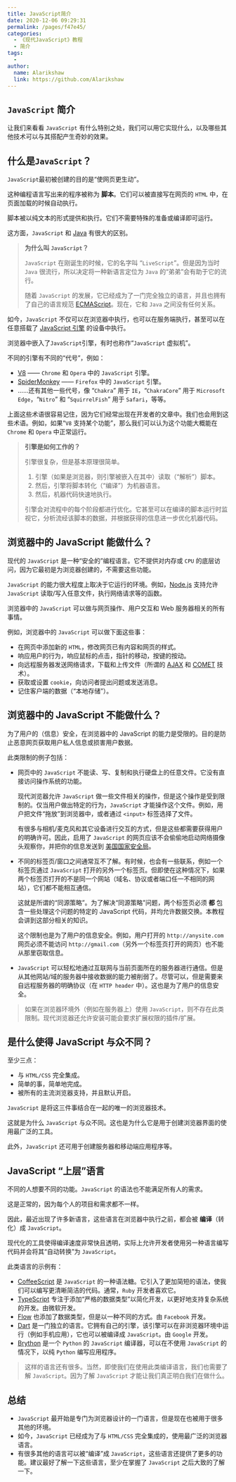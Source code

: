 ```yaml
---
title: JavaScript简介
date: 2020-12-06 09:29:31
permalink: /pages/f47e45/
categories:
  - 《现代JavaScript》教程
  - 简介
tags:
  - 
author: 
  name: Alarikshaw
  link: https://github.com/Alarikshaw
---
```


## `JavaScript` 简介

让我们来看看 `JavaScript` 有什么特别之处，我们可以用它实现什么，以及哪些其他技术可以与其搭配产生奇妙的效果。

## 什么是`JavaScript`？

`JavaScript`最初被创建的目的是“使网页更生动”。

这种编程语言写出来的程序被称为 **脚本**。它们可以被直接写在网页的 `HTML` 中，在页面加载的时候自动执行。

脚本被以纯文本的形式提供和执行。它们不需要特殊的准备或编译即可运行。

这方面，`JavaScript` 和 [Java](https://en.wikipedia.org/wiki/Java_(programming_language)) 有很大的区别。

> **为什么叫 `JavaScript`？**
>
> `JavaScript` 在刚诞生的时候，它的名字叫 “`LiveScript`”。但是因为当时 `Java` 很流行，所以决定将一种新语言定位为 `Java` 的“弟弟”会有助于它的流行。
>
> 随着 `JavaScript` 的发展，它已经成为了一门完全独立的语言，并且也拥有了自己的语言规范 [ECMAScript](http://en.wikipedia.org/wiki/ECMAScript)。现在，它和 `Java` 之间没有任何关系。

如今，`JavaScript` 不仅可以在浏览器中执行，也可以在服务端执行，甚至可以在任意搭载了 [JavaScript 引擎](https://en.wikipedia.org/wiki/JavaScript_engine) 的设备中执行。

浏览器中嵌入了` JavaScript `引擎，有时也称作“`JavaScript` 虚拟机”。

不同的引擎有不同的“代号”，例如：

- [V8](https://en.wikipedia.org/wiki/V8_(JavaScript_engine)) —— `Chrome` 和 `Opera` 中的 `JavaScript` 引擎。
- [SpiderMonkey](https://en.wikipedia.org/wiki/SpiderMonkey) —— `Firefox` 中的 `JavaScript` 引擎。
- ……还有其他一些代号，像 “`Chakra`” 用于 `IE`，“`ChakraCore`” 用于 `Microsoft Edge`，“`Nitro`” 和 “`SquirrelFish`” 用于 `Safari`，等等。

上面这些术语很容易记住，因为它们经常出现在开发者的文章中。我们也会用到这些术语。例如，如果“`V8` 支持某个功能”，那么我们可以认为这个功能大概能在 `Chrome` 和 `Opera` 中正常运行。

> **引擎是如何工作的？**
>
> 引擎很复杂，但是基本原理很简单。
>
> 1. 引擎（如果是浏览器，则引擎被嵌入在其中）读取（“解析”）脚本。
> 2. 然后，引擎将脚本转化（“编译”）为机器语言。
> 3. 然后，机器代码快速地执行。
>
> 引擎会对流程中的每个阶段都进行优化。它甚至可以在编译的脚本运行时监视它，分析流经该脚本的数据，并根据获得的信息进一步优化机器代码。

## 浏览器中的 JavaScript 能做什么？

现代的 `JavaScript` 是一种“安全的”编程语言。它不提供对内存或 `CPU` 的底层访问，因为它最初是为浏览器创建的，不需要这些功能。

`JavaScript` 的能力很大程度上取决于它运行的环境。例如，[Node.js](https://wikipedia.org/wiki/Node.js) 支持允许 `JavaScript` 读取/写入任意文件，执行网络请求等的函数。

浏览器中的 `JavaScript` 可以做与网页操作、用户交互和 Web 服务器相关的所有事情。

例如，浏览器中的 `JavaScript` 可以做下面这些事：

- 在网页中添加新的 `HTML`，修改网页已有内容和网页的样式。
- 响应用户的行为，响应鼠标的点击，指针的移动，按键的按动。
- 向远程服务器发送网络请求，下载和上传文件（所谓的 [AJAX](https://en.wikipedia.org/wiki/Ajax_(programming)) 和 [COMET](https://en.wikipedia.org/wiki/Comet_(programming)) 技术）。
- 获取或设置 `cookie`，向访问者提出问题或发送消息。
- 记住客户端的数据（“本地存储”）。

## 浏览器中的 JavaScript 不能做什么？

为了用户的（信息）安全，在浏览器中的 JavaScript 的能力是受限的。目的是防止恶意网页获取用户私人信息或损害用户数据。

此类限制的例子包括：

- 网页中的 `JavaScript` 不能读、写、复制和执行硬盘上的任意文件。它没有直接访问操作系统的功能。

  现代浏览器允许 `JavaScript` 做一些文件相关的操作，但是这个操作是受到限制的。仅当用户做出特定的行为，`JavaScript` 才能操作这个文件。例如，用户把文件“拖放”到浏览器中，或者通过 `<input>` 标签选择了文件。

  有很多与相机/麦克风和其它设备进行交互的方式，但是这些都需要获得用户的明确许可。因此，启用了 `JavaScript` 的网页应该不会偷偷地启动网络摄像头观察你，并把你的信息发送到 [美国国家安全局](https://en.wikipedia.org/wiki/National_Security_Agency)。

- 不同的标签页/窗口之间通常互不了解。有时候，也会有一些联系，例如一个标签页通过 `JavaScript` 打开的另外一个标签页。但即使在这种情况下，如果两个标签页打开的不是同一个网站（域名、协议或者端口任一不相同的网站），它们都不能相互通信。

  这就是所谓的“同源策略”。为了解决“同源策略”问题，两个标签页必须 **都** 包含一些处理这个问题的特定的 JavaScript 代码，并均允许数据交换。本教程会讲到这部分相关的知识。

  这个限制也是为了用户的信息安全。例如，用户打开的 `http://anysite.com` 网页必须不能访问 `http://gmail.com`（另外一个标签页打开的网页）也不能从那里窃取信息。

- `JavaScript` 可以轻松地通过互联网与当前页面所在的服务器进行通信。但是从其他网站/域的服务器中接收数据的能力被削弱了。尽管可以，但是需要来自远程服务器的明确协议（在 `HTTP header` 中）。这也是为了用户的信息安全。

> 如果在浏览器环境外（例如在服务器上）使用 `JavaScript`，则不存在此类限制。现代浏览器还允许安装可能会要求扩展权限的插件/扩展。

## 是什么使得 JavaScript 与众不同？

至少三点：

- 与 `HTML/CSS` 完全集成。
- 简单的事，简单地完成。
- 被所有的主流浏览器支持，并且默认开启。

`JavaScript` 是将这三件事结合在一起的唯一的浏览器技术。

这就是为什么 `JavaScript` 与众不同。这也是为什么它是用于创建浏览器界面的使用最广泛的工具。

此外，`JavaScript` 还可用于创建服务器和移动端应用程序等。

## JavaScript “上层”语言

不同的人想要不同的功能。`JavaScript` 的语法也不能满足所有人的需求。

这是正常的，因为每个人的项目和需求都不一样。

因此，最近出现了许多新语言，这些语言在浏览器中执行之前，都会被 **编译**（转化）成 `JavaScript`。

现代化的工具使得编译速度非常快且透明，实际上允许开发者使用另一种语言编写代码并会将其“自动转换”为 `JavaScript`。

此类语言的示例有：

- [CoffeeScript](http://coffeescript.org/) 是 `JavaScript` 的一种语法糖。它引入了更加简短的语法，使我们可以编写更清晰简洁的代码。通常，`Ruby` 开发者喜欢它。
- [TypeScript](http://www.typescriptlang.org/) 专注于添加“严格的数据类型”以简化开发，以更好地支持复杂系统的开发。由微软开发。
- [Flow](http://flow.org/) 也添加了数据类型，但是以一种不同的方式。由 `Facebook` 开发。
- [Dart](https://www.dartlang.org/) 是一门独立的语言。它拥有自己的引擎，该引擎可以在非浏览器环境中运行（例如手机应用），它也可以被编译成 `JavaScript`。由 `Google` 开发。
- [Brython](https://brython.info/) 是一个 `Python` 的 `JavaScript` 编译器，可以在不使用 `JavaScript` 的情况下，以纯 `Python` 编写应用程序。

> 这样的语言还有很多。当然，即使我们在使用此类编译语言，我们也需要了解 `JavaScript`。因为了解 `JavaScript` 才能让我们真正明白我们在做什么。

## 总结

- `JavaScript` 最开始是专门为浏览器设计的一门语言，但是现在也被用于很多其他的环境。
- 如今，`JavaScript` 已经成为了与 `HTML/CSS` 完全集成的，使用最广泛的浏览器语言。
- 有很多其他的语言可以被“编译”成 `JavaScript`，这些语言还提供了更多的功能。建议最好了解一下这些语言，至少在掌握了 `JavaScript` 之后大致的了解一下。